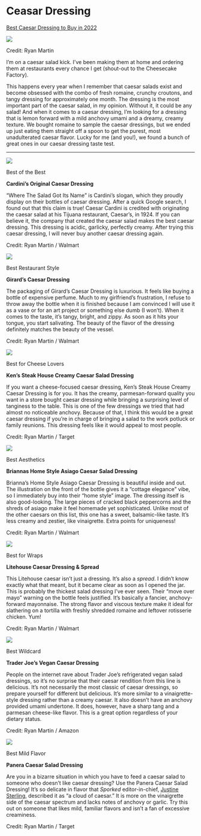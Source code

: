 # Ceasar Dressing
[Best Caesar Dressing to Buy in 2022](https://sporked.com/article/best-caesar-dressing/)

![](https://sporked.com/wp-content/uploads/2022/03/BEST-CAESAR-DRESSING-RANKING_JORDAN-MYRICK_SPORKED_HEADER-1.jpg?w=966&h=544&crop=1)

Credit: Ryan Martin

I’m on a caesar salad kick. I’ve been making them at home and ordering them at restaurants every chance I get (shout-out to the Cheesecake Factory).

This happens every year when I remember that caesar salads exist and become obsessed with the combo of fresh romaine, crunchy croutons, and tangy dressing for approximately one month. The dressing is the most important part of the caesar salad, in my opinion. Without it, it could be any salad! And when it comes to a caesar dressing, I’m looking for a dressing that is lemon forward with a mild anchovy umami and a dreamy, creamy texture. We bought romaine to sample the caesar dressings, but we ended up just eating them straight off a spoon to get the purest, most unadulterated caesar flavor. Lucky for me (and you!), we found a bunch of great ones in our caesar dressing taste test.

___

![](http://sporked.com/wp-content/uploads/2022/03/BEST-CAESAR-DRESSING-RANKING_JORDAN-MYRICK_SPORKED_INSET_01.gif)

Best of the Best

**Cardini’s Original Caesar Dressing**

“Where The Salad Got Its Name” is Cardini’s slogan, which they proudly display on their bottles of caesar dressing. After a quick Google search, I found out that this claim is true! Caesar Cardini is credited with originating the caesar salad at his Tijuana restaurant, Caesar’s, in 1924. If you can believe it, the company that created the caesar salad makes the best caesar dressing. This dressing is acidic, garlicky, perfectly creamy. After trying this caesar dressing, I will never buy another caesar dressing again.

Credit: Ryan Martin / Walmart

![](http://sporked.com/wp-content/uploads/2022/03/BEST-CAESAR-DRESSING-RANKING_JORDAN-MYRICK_SPORKED_INSET_02.gif)

Best Restaurant Style

**Girard’s Caesar Dressing**

The packaging of Girard’s Caesar Dressing is luxurious. It feels like buying a bottle of expensive perfume. Much to my girlfriend’s frustration, I refuse to throw away the bottle when it is finished because I am convinced I will use it as a vase or for an art project or something else dumb (I won’t). When it comes to the taste, it’s tangy, bright, and zippy. As soon as it hits your tongue, you start salivating. The beauty of the flavor of the dressing definitely matches the beauty of the vessel.

Credit: Ryan Martin / Walmart

![](http://sporked.com/wp-content/uploads/2022/03/BEST-CAESAR-DRESSING-RANKING_JORDAN-MYRICK_SPORKED_INSET_03.gif)

Best for Cheese Lovers

**Ken’s Steak House Creamy Caesar Salad Dressing**

If you want a cheese-focused caesar dressing, Ken’s Steak House Creamy Caesar Dressing is for you. It has the creamy, parmesan-forward quality you want in a store bought caesar dressing while bringing a surprising level of tanginess to the table. This is one of the few dressings we tried that had almost no noticeable anchovy. Because of that, I think this would be a great caesar dressing if you’re in charge of bringing a salad to the work potluck or family reunions. This dressing feels like it would appeal to most people.

Credit: Ryan Martin / Target

![](http://sporked.com/wp-content/uploads/2022/03/BEST-CAESAR-DRESSING-RANKING_JORDAN-MYRICK_SPORKED_INSET_04.gif)

Best Aesthetics

**Briannas Home Style Asiago Caesar Salad Dressing**

Brianna’s Home Style Asiago Caesar Dressing is beautiful inside and out. The illustration on the front of the bottle gives it a “cottage elegance” vibe, so I immediately buy into their “home style” image. The dressing itself is also good-looking. The large pieces of cracked black peppercorns and the shreds of asiago make it feel homemade yet sophisticated. Unlike most of the other caesars on this list, this one has a sweet, balsamic-like taste. It’s less creamy and zestier, like vinaigrette. Extra points for uniqueness!

Credit: Ryan Martin / Walmart

![](http://sporked.com/wp-content/uploads/2022/03/BEST-CAESAR-DRESSING-RANKING_JORDAN-MYRICK_SPORKED_INSET_05.gif)

Best for Wraps

**Litehouse Caesar Dressing & Spread**

This Litehouse caesar isn’t just a dressing. It’s also a _spread_. I didn’t know exactly what that meant, but it became clear as soon as I opened the jar. This is probably the thickest salad dressing I’ve ever seen. Their “move over mayo” warning on the bottle feels justified. It’s basically a fancier, anchovy-forward mayonnaise. The strong flavor and viscous texture make it ideal for slathering on a tortilla with freshly shredded romaine and leftover rotisserie chicken. Yum!

Credit: Ryan Martin / Walmart

![](http://sporked.com/wp-content/uploads/2022/03/BEST-CAESAR-DRESSING-RANKING_JORDAN-MYRICK_SPORKED_INSET_06-1.gif)

Best Wildcard

**Trader Joe’s Vegan Caesar Dressing**

People on the internet rave about Trader Joe’s refrigerated vegan salad dressings, so it’s no surprise that their caesar rendition from this line is delicious. It’s not necessarily the most classic of caesar dressings, so prepare yourself for different but delicious. It’s more similar to a vinaigrette-style dressing rather than a creamy caesar. It also doesn’t have an anchovy provided umami undertone. It does, however, have a sharp tang and a parmesan cheese-like flavor. This is a great option regardless of your dietary status.

Credit: Ryan Martin / Amazon

![](http://sporked.com/wp-content/uploads/2022/03/BEST-CAESAR-DRESSING-RANKING_JORDAN-MYRICK_SPORKED_INSET_07.gif)

Best Mild Flavor

**Panera Caesar Salad Dressing**

Are you in a bizarre situation in which you have to feed a caesar salad to someone who doesn’t like caesar dressing? Use the Panera Caesar Salad Dressing! It’s so delicate in flavor that _Sporked_ editor-in-chief, [Justine Sterling](https://sporked.com/article/author/justinesterling/), described it as “a cloud of caesar.” It is more on the vinaigrette side of the caesar spectrum and lacks notes of anchovy or garlic. Try this out on someone that likes mild, familiar flavors and isn’t a fan of excessive creaminess.

Credit: Ryan Martin / Target